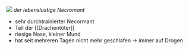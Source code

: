 ![](https://i.pinimg.com/736x/2f/53/8b/2f538bdb45c8015fc710f4319bf5ce2b.jpg)
*der lebenslustige Necromant*
- sehr durchtrainierter Necormant
- Teil der [[Drachentöter]]
- riesige Nase, kleiner Mund
- hat seit mehreren Tagen nicht mehr geschlafen -> immer auf Drogen